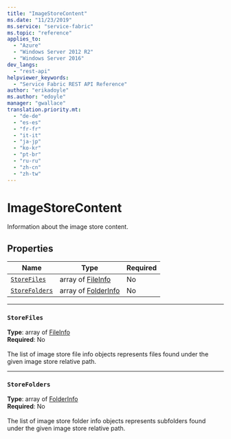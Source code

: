 ```yaml
---
title: "ImageStoreContent"
ms.date: "11/23/2019"
ms.service: "service-fabric"
ms.topic: "reference"
applies_to: 
  - "Azure"
  - "Windows Server 2012 R2"
  - "Windows Server 2016"
dev_langs: 
  - "rest-api"
helpviewer_keywords: 
  - "Service Fabric REST API Reference"
author: "erikadoyle"
ms.author: "edoyle"
manager: "gwallace"
translation.priority.mt: 
  - "de-de"
  - "es-es"
  - "fr-fr"
  - "it-it"
  - "ja-jp"
  - "ko-kr"
  - "pt-br"
  - "ru-ru"
  - "zh-cn"
  - "zh-tw"
---
```

# ImageStoreContent

Information about the image store content.

## Properties
| Name | Type | Required |
| --- | --- | --- |
| [`StoreFiles`](#storefiles) | array of [FileInfo](sfclient-model-fileinfo.md) | No |
| [`StoreFolders`](#storefolders) | array of [FolderInfo](sfclient-model-folderinfo.md) | No |

____
### `StoreFiles`
__Type__: array of [FileInfo](sfclient-model-fileinfo.md) <br/>
__Required__: No<br/>
<br/>
The list of image store file info objects represents files found under the given image store relative path.

____
### `StoreFolders`
__Type__: array of [FolderInfo](sfclient-model-folderinfo.md) <br/>
__Required__: No<br/>
<br/>
The list of image store folder info objects represents subfolders found under the given image store relative path.
